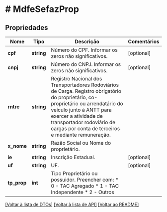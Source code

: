 # # MdfeSefazProp

## Propriedades

Nome | Tipo | Descrição | Comentários
------------ | ------------- | ------------- | -------------
**cpf** | **string** | Número do CPF.  Informar os zeros não significativos. | [optional]
**cnpj** | **string** | Número do CNPJ.  Informar os zeros não significativos. | [optional]
**rntrc** | **string** | Registro Nacional dos Transportadores Rodoviários de Carga.  Registro obrigatório do proprietário, co-proprietário ou arrendatário do veículo junto à ANTT para exercer a atividade de transportador rodoviário de cargas por conta de terceiros e mediante remuneração. |
**x_nome** | **string** | Razão Social ou Nome do proprietário. |
**ie** | **string** | Inscrição Estadual. | [optional]
**uf** | **string** | UF. | [optional]
**tp_prop** | **int** | Tipo Proprietário ou possuidor.  Preencher com:  * 0 - TAC Agregado  * 1 - TAC Independente  * 2 - Outros |

[[Voltar à lista de DTOs]](../../README.md#models) [[Voltar à lista de API]](../../README.md#endpoints) [[Voltar ao README]](../../README.md)
